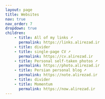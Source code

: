 ```yaml
---
layout: page
title: Websites
nav: true
nav_order: 7
dropdown: true
children:
    - title: All of my links ➚
      permalink: https://links.alirezad.ir
    - title: divider
    - title: single-page CV ➚
      permalink: https://cv.alirezad.ir
    - title: Personal self-taken photos ➚
      permalink: https://photo.alirezad.ir
    - title: Persian personal blog ➚
      permalink: https://note.alirezad.ir
    - title: divider
    - title: Momentum
      permalink: https://now.alirezad.ir
---
```

